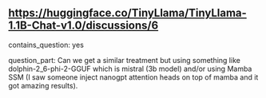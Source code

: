 ## https://huggingface.co/TinyLlama/TinyLlama-1.1B-Chat-v1.0/discussions/6

contains_question: yes

question_part: Can we get a similar treatment but using something like dolphin-2_6-phi-2-GGUF which is mistral (3b model) and/or using Mamba SSM (I saw someone inject nanogpt attention heads on top of mamba and it got amazing results).